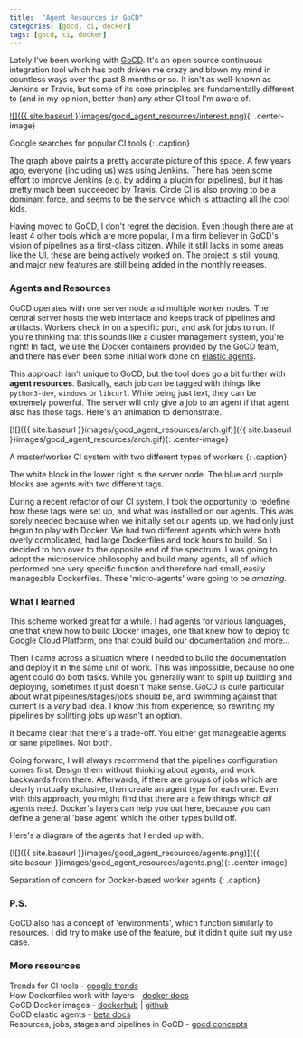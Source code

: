 ```yaml
---
title:  "Agent Resources in GoCD"
categories: [gocd, ci, docker]
tags: [gocd, ci, docker]
---
```


Lately I've been working with [GoCD](https://go.cd). It's an open source continuous integration tool which has both driven me crazy and blown my mind in countless ways over the past 8 months or so. It isn't as well-known as Jenkins or Travis, but some of its core principles are fundamentally different to (and in my opinion, better than) any other CI tool I'm aware of.

[![]({{ site.baseurl }}images/gocd_agent_resources/interest.png)](https://www.google.com/trends/explore?date=2008-01-01%202016-11-15&q=GoCD,Jenkins%20CI,Travis%20CI,Circle%20CI,Codeship){: .center-image}

Google searches for popular CI tools
{: .caption}

The graph above paints a pretty accurate picture of this space. A few years ago, everyone (including us) was using Jenkins. There has been some effort to improve Jenkins (e.g. by adding a plugin for pipelines), but it has pretty much been succeeded by Travis. Circle CI is also proving to be a dominant force, and seems to be the service which is attracting all the cool kids.

Having moved to GoCD, I don't regret the decision. Even though there are at least 4 other tools which are more popular, I'm a firm believer in GoCD's vision of pipelines as a first-class citizen. While it still lacks in some areas like the UI, these are being actively worked on. The project is still young, and major new features are still being added in the monthly releases.


### Agents and Resources

GoCD operates with one server node and multiple worker nodes. The central server hosts the web interface and keeps track of pipelines and artifacts. Workers check in on a specific port, and ask for jobs to run. If you're thinking that this sounds like a cluster management system, you're right! In fact, we use the Docker containers provided by the GoCD team, and there has even been some initial work done on [elastic agents](https://plugin-api.go.cd/current/elastic-agents/).

This approach isn't unique to GoCD, but the tool does go a bit further with **agent resources**. Basically, each job can be tagged with things like `python3-dev`, `windows` or `libcurl`. While being just text, they can be extremely powerful. The server will only give a job to an agent if that agent also has those tags. Here's an animation to demonstrate.

[![]({{ site.baseurl }}images/gocd_agent_resources/arch.gif)]({{ site.baseurl }}images/gocd_agent_resources/arch.gif){: .center-image}

A master/worker CI system with two different types of workers
{: .caption}

The white block in the lower right is the server node. The blue and purple blocks are agents with two different tags.

During a recent refactor of our CI system, I took the opportunity to redefine how these tags were set up, and what was installed on our agents. This was sorely needed because when we initially set our agents up, we had only just begun to play with Docker. We had two different agents which were both overly complicated, had large Dockerfiles and took hours to build. So I decided to hop over to the opposite end of the spectrum. I was going to adopt the microservice philosophy and build many agents, all of which performed one very specific function and therefore had small, easily manageable Dockerfiles. These 'micro-agents' were going to be *amazing*.

### What I learned

This scheme worked great for a while. I had agents for various languages, one that knew how to build Docker images, one that knew how to deploy to Google Cloud Platform, one that could build our documentation and more...

Then I came across a situation where I needed to build the documentation and deploy it in the same unit of work. This was impossible, because no one agent could do both tasks. While you generally want to split up building and deploying, sometimes it just doesn't make sense. GoCD is quite particular about what pipelines/stages/jobs should be, and swimming against that current is a *very* bad idea. I know this from experience, so rewriting my pipelines by splitting jobs up wasn't an option.

It became clear that there's a trade-off. You either get manageable agents or sane pipelines. Not both.

Going forward, I will always recommend that the pipelines configuration comes first. Design them without thinking about agents, and work backwards from there. Afterwards, if there are groups of jobs which are clearly mutually exclusive, then create an agent type for each one. Even with this approach, you might find that there are a few things which *all* agents need. Docker's layers can help you out here, because you can define a general 'base agent' which the other types build off.

Here's a diagram of the agents that I ended up with.

[![]({{ site.baseurl }}images/gocd_agent_resources/agents.png)]({{ site.baseurl }}images/gocd_agent_resources/agents.png){: .center-image}

Separation of concern for Docker-based worker agents
{: .caption}


### P.S.

GoCD also has a concept of 'environments', which function similarly to resources. I did try to make use of the feature, but it didn't quite suit my use case.

### More resources

Trends for CI tools - [google trends](https://www.google.com/trends/explore?date=2008-01-01%202016-11-15&q=GoCD,Jenkins%20CI,Travis%20CI,Circle%20CI,Codeship)  
How Dockerfiles work with layers - [docker docs](https://docs.docker.com/engine/userguide/storagedriver/imagesandcontainers/)  
GoCD Docker images - [dockerhub](https://hub.docker.com/u/gocd/) | [github](https://github.com/gocd/gocd-docker)  
GoCD elastic agents - [beta docs](https://plugin-api.go.cd/current/elastic-agents/)  
Resources, jobs, stages and pipelines in GoCD - [gocd concepts](https://docs.go.cd/current/introduction/concepts_in_go.html)  
